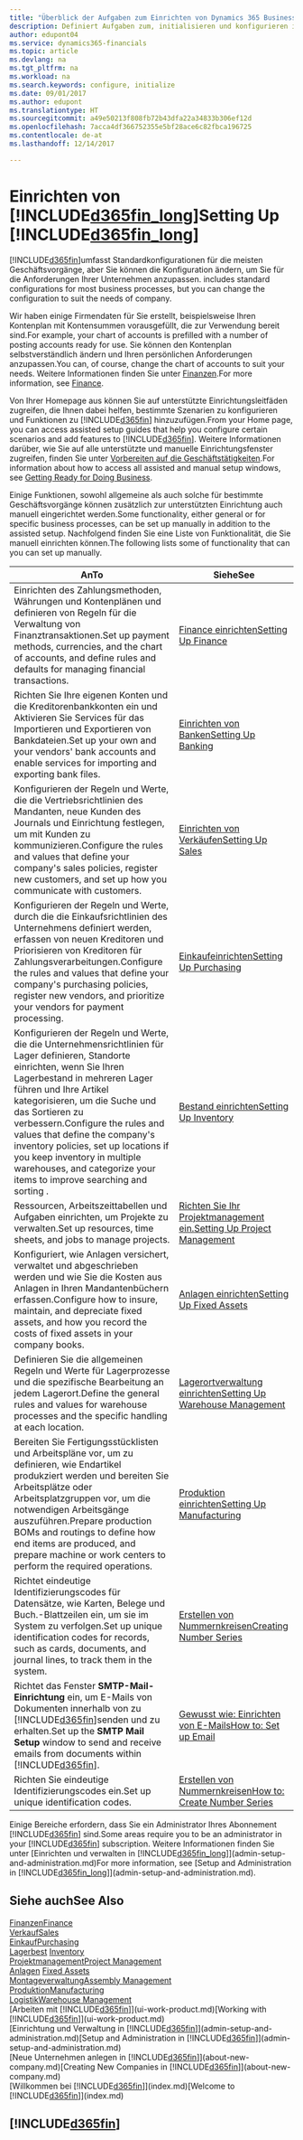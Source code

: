 ```yaml
---
title: "Überblick der Aufgaben zum Einrichten von Dynamics 365 Business edition | Microsoft Docs"
description: Definiert Aufgaben zum, initialisieren und konfigurieren in Dynamics 365 Business edition, um Ihren Anforderungen zu entsprechen.
author: edupont04
ms.service: dynamics365-financials
ms.topic: article
ms.devlang: na
ms.tgt_pltfrm: na
ms.workload: na
ms.search.keywords: configure, initialize
ms.date: 09/01/2017
ms.author: edupont
ms.translationtype: HT
ms.sourcegitcommit: a49e50213f808fb72b43dfa22a34833b306ef12d
ms.openlocfilehash: 7acca4df366752355e5bf28ace6c82fbca196725
ms.contentlocale: de-at
ms.lasthandoff: 12/14/2017

---
```

# <a name="setting-up-included365finlongincludesd365finlongmdmd"></a><span data-ttu-id="41e38-103">Einrichten von [!INCLUDE[d365fin_long](includes/d365fin_long_md.md)]</span><span class="sxs-lookup"><span data-stu-id="41e38-103">Setting Up [!INCLUDE[d365fin_long](includes/d365fin_long_md.md)]</span></span>
[!INCLUDE[d365fin](includes/d365fin_md.md)]<span data-ttu-id="41e38-104">umfasst Standardkonfigurationen für die meisten Geschäftsvorgänge, aber Sie können die Konfiguration ändern, um Sie für die Anforderungen Ihrer Unternehmen anzupassen.</span><span class="sxs-lookup"><span data-stu-id="41e38-104"> includes standard configurations for most business processes, but you can change the configuration to suit the needs of company.</span></span>

<span data-ttu-id="41e38-105">Wir haben einige Firmendaten für Sie erstellt, beispielsweise Ihren Kontenplan mit Kontensummen vorausgefüllt, die zur Verwendung bereit sind.</span><span class="sxs-lookup"><span data-stu-id="41e38-105">For example, your chart of accounts is prefilled with a number of posting accounts ready for use.</span></span> <span data-ttu-id="41e38-106">Sie können den Kontenplan selbstverständlich ändern und Ihren persönlichen Anforderungen anzupassen.</span><span class="sxs-lookup"><span data-stu-id="41e38-106">You can, of course, change the chart of accounts to suit your needs.</span></span> <span data-ttu-id="41e38-107">Weitere Informationen finden Sie unter [Finanzen](finance.md).</span><span class="sxs-lookup"><span data-stu-id="41e38-107">For more information, see [Finance](finance.md).</span></span>

<span data-ttu-id="41e38-108">Von Ihrer Homepage aus können Sie auf unterstützte Einrichtungsleitfäden zugreifen, die Ihnen dabei helfen, bestimmte Szenarien zu konfigurieren und Funktionen zu [!INCLUDE[d365fin](includes/d365fin_md.md)] hinzuzufügen.</span><span class="sxs-lookup"><span data-stu-id="41e38-108">From your Home page, you can access assisted setup guides that help you configure certain scenarios and add features to [!INCLUDE[d365fin](includes/d365fin_md.md)].</span></span> <span data-ttu-id="41e38-109">Weitere Informationen darüber, wie Sie auf alle unterstützte und manuelle Einrichtungsfenster zugreifen, finden Sie unter [Vorbereiten auf die Geschäftstätigkeiten](ui-get-ready-business.md).</span><span class="sxs-lookup"><span data-stu-id="41e38-109">For information about how to access all assisted and manual setup windows, see [Getting Ready for Doing Business](ui-get-ready-business.md).</span></span>

<span data-ttu-id="41e38-110">Einige Funktionen, sowohl allgemeine als auch solche für bestimmte Geschäftsvorgänge können zusätzlich zur unterstützten Einrichtung auch manuell eingerichtet werden.</span><span class="sxs-lookup"><span data-stu-id="41e38-110">Some functionality, either general or for specific business processes, can be set up manually in addition to the assisted setup.</span></span> <span data-ttu-id="41e38-111">Nachfolgend finden Sie eine Liste von  Funktionalität, die Sie manuell einrichten können.</span><span class="sxs-lookup"><span data-stu-id="41e38-111">The following lists some of functionality that can you can set up manually.</span></span>

| <span data-ttu-id="41e38-112">An</span><span class="sxs-lookup"><span data-stu-id="41e38-112">To</span></span> | <span data-ttu-id="41e38-113">Siehe</span><span class="sxs-lookup"><span data-stu-id="41e38-113">See</span></span> |
| --- | --- |
| <span data-ttu-id="41e38-114">Einrichten des Zahlungsmethoden, Währungen und Kontenplänen und definieren von Regeln für die Verwaltung von Finanztransaktionen.</span><span class="sxs-lookup"><span data-stu-id="41e38-114">Set up payment methods, currencies, and the chart of accounts, and define rules and defaults for managing financial transactions.</span></span> |[<span data-ttu-id="41e38-115">Finance einrichten</span><span class="sxs-lookup"><span data-stu-id="41e38-115">Setting Up Finance</span></span>](finance-setup-finance.md) |
| <span data-ttu-id="41e38-116">Richten Sie Ihre eigenen Konten und die Kreditorenbankkonten ein und Aktivieren Sie Services für das Importieren und Exportieren von Bankdateien.</span><span class="sxs-lookup"><span data-stu-id="41e38-116">Set up your own and your vendors' bank accounts and enable services for importing and exporting bank files.</span></span> |[<span data-ttu-id="41e38-117">Einrichten von Banken</span><span class="sxs-lookup"><span data-stu-id="41e38-117">Setting Up Banking</span></span>](bank-setup-banking.md) |
| <span data-ttu-id="41e38-118">Konfigurieren der Regeln und Werte, die die Vertriebsrichtlinien des Mandanten, neue Kunden des Journals und Einrichtung festlegen, um mit Kunden zu kommunizieren.</span><span class="sxs-lookup"><span data-stu-id="41e38-118">Configure the rules and values that define your company's sales policies, register new customers, and set up how you communicate with customers.</span></span> |[<span data-ttu-id="41e38-119">Einrichten von Verkäufen</span><span class="sxs-lookup"><span data-stu-id="41e38-119">Setting Up Sales</span></span>](sales-setup-sales.md) |
| <span data-ttu-id="41e38-120">Konfigurieren der Regeln und Werte, durch die die Einkaufsrichtlinien des Unternehmens definiert werden, erfassen von neuen Kreditoren und Priorisieren von Kreditoren für Zahlungsverarbeitungen.</span><span class="sxs-lookup"><span data-stu-id="41e38-120">Configure the rules and values that define your company's purchasing policies, register new vendors, and prioritize your vendors for payment processing.</span></span> |[<span data-ttu-id="41e38-121">Einkaufeinrichten</span><span class="sxs-lookup"><span data-stu-id="41e38-121">Setting Up Purchasing</span></span>](purchasing-setup-purchasing.md) |
| <span data-ttu-id="41e38-122">Konfigurieren der Regeln und Werte, die die Unternehmensrichtlinien für Lager definieren, Standorte einrichten, wenn Sie Ihren Lagerbestand in mehreren Lager führen und Ihre Artikel kategorisieren, um die Suche und das Sortieren zu verbessern.</span><span class="sxs-lookup"><span data-stu-id="41e38-122">Configure the rules and values that define the company's inventory policies, set up locations if you keep inventory in multiple warehouses, and categorize your items to improve searching and sorting .</span></span> |[<span data-ttu-id="41e38-123">Bestand einrichten</span><span class="sxs-lookup"><span data-stu-id="41e38-123">Setting Up Inventory</span></span>](inventory-setup-inventory.md) |
| <span data-ttu-id="41e38-124">Ressourcen, Arbeitszeittabellen und Aufgaben einrichten, um Projekte zu verwalten.</span><span class="sxs-lookup"><span data-stu-id="41e38-124">Set up resources, time sheets, and jobs to manage projects.</span></span> |[<span data-ttu-id="41e38-125">Richten Sie Ihr Projektmanagement ein.</span><span class="sxs-lookup"><span data-stu-id="41e38-125">Setting Up Project Management</span></span>](projects-setup-projects.md) |
| <span data-ttu-id="41e38-126">Konfiguriert, wie Anlagen versichert, verwaltet und abgeschrieben werden und wie Sie die Kosten aus Anlagen in Ihren Mandantenbüchern erfassen.</span><span class="sxs-lookup"><span data-stu-id="41e38-126">Configure how to insure, maintain, and depreciate fixed assets, and how you record the costs of fixed assets in your company books.</span></span> |[<span data-ttu-id="41e38-127">Anlagen einrichten</span><span class="sxs-lookup"><span data-stu-id="41e38-127">Setting Up Fixed Assets</span></span>](fa-setup.md) |
|<span data-ttu-id="41e38-128">Definieren Sie die allgemeinen Regeln und Werte für Lagerprozesse und die spezifische Bearbeitung an jedem Lagerort.</span><span class="sxs-lookup"><span data-stu-id="41e38-128">Define the general rules and values for warehouse processes and the specific handling at each location.</span></span>|[<span data-ttu-id="41e38-129">Lagerortverwaltung einrichten</span><span class="sxs-lookup"><span data-stu-id="41e38-129">Setting Up Warehouse Management</span></span>](warehouse-setup-warehouse.md)|
|<span data-ttu-id="41e38-130">Bereiten Sie Fertigungsstücklisten und Arbeitspläne vor, um zu definieren, wie Endartikel produkziert werden und bereiten Sie Arbeitsplätze oder Arbeitsplatzgruppen vor, um die notwendigen Arbeitsgänge auszuführen.</span><span class="sxs-lookup"><span data-stu-id="41e38-130">Prepare production BOMs and routings to define how end items are produced, and prepare machine or work centers to perform the required operations.</span></span>|[<span data-ttu-id="41e38-131">Produktion einrichten</span><span class="sxs-lookup"><span data-stu-id="41e38-131">Setting Up Manufacturing</span></span>](production-configure-production-processes.md)|
| <span data-ttu-id="41e38-132">Richtet eindeutige Identifizierungscodes für Datensätze, wie Karten, Belege und Buch.-Blattzeilen ein, um sie im System zu verfolgen.</span><span class="sxs-lookup"><span data-stu-id="41e38-132">Set up unique identification codes for records, such as cards, documents, and journal lines, to track them in the system.</span></span> |[<span data-ttu-id="41e38-133">Erstellen von Nummernkreisen</span><span class="sxs-lookup"><span data-stu-id="41e38-133">Creating Number Series</span></span>](ui-create-number-series.md) |
| <span data-ttu-id="41e38-134">Richtet das Fenster **SMTP-Mail-Einrichtung** ein, um E-Mails von Dokumenten innerhalb von zu [!INCLUDE[d365fin](includes/d365fin_md.md)]senden und zu erhalten.</span><span class="sxs-lookup"><span data-stu-id="41e38-134">Set up the **SMTP Mail Setup** window to send and receive emails from documents within [!INCLUDE[d365fin](includes/d365fin_md.md)].</span></span> |[<span data-ttu-id="41e38-135">Gewusst wie: Einrichten von E-Mails</span><span class="sxs-lookup"><span data-stu-id="41e38-135">How to: Set up Email</span></span>](madeira-how-setup-email.md) |
| <span data-ttu-id="41e38-136">Richten Sie eindeutige Identifizierungscodes ein.</span><span class="sxs-lookup"><span data-stu-id="41e38-136">Set up unique identification codes.</span></span> |[<span data-ttu-id="41e38-137">Erstellen von Nummernkreisen</span><span class="sxs-lookup"><span data-stu-id="41e38-137">How to: Create Number Series</span></span>](ui-create-number-series.md) |

<span data-ttu-id="41e38-138">Einige Bereiche erfordern, dass Sie ein Administrator Ihres Abonnement [!INCLUDE[d365fin](includes/d365fin_md.md)] sind.</span><span class="sxs-lookup"><span data-stu-id="41e38-138">Some areas require you to be an administrator in your [!INCLUDE[d365fin](includes/d365fin_md.md)] subscription.</span></span> <span data-ttu-id="41e38-139">Weitere Informationen finden Sie unter [Einrichten und verwalten in [!INCLUDE[d365fin_long](includes/d365fin_long_md.md)]](admin-setup-and-administration.md)</span><span class="sxs-lookup"><span data-stu-id="41e38-139">For more information, see [Setup and Administration in [!INCLUDE[d365fin_long](includes/d365fin_long_md.md)]](admin-setup-and-administration.md).</span></span>  

## <a name="see-also"></a><span data-ttu-id="41e38-140">Siehe auch</span><span class="sxs-lookup"><span data-stu-id="41e38-140">See Also</span></span>
[<span data-ttu-id="41e38-141">Finanzen</span><span class="sxs-lookup"><span data-stu-id="41e38-141">Finance</span></span>](finance.md)  
[<span data-ttu-id="41e38-142">Verkauf</span><span class="sxs-lookup"><span data-stu-id="41e38-142">Sales</span></span>](sales-manage-sales.md)  
[<span data-ttu-id="41e38-143">Einkauf</span><span class="sxs-lookup"><span data-stu-id="41e38-143">Purchasing</span></span>](purchasing-manage-purchasing.md)  
<span data-ttu-id="41e38-144">[Lagerbest](inventory-manage-inventory.md)  </span><span class="sxs-lookup"><span data-stu-id="41e38-144">[Inventory](inventory-manage-inventory.md)  </span></span>  
[<span data-ttu-id="41e38-145">Projektmanagement</span><span class="sxs-lookup"><span data-stu-id="41e38-145">Project Management</span></span>](projects-manage-projects.md)  
<span data-ttu-id="41e38-146">[Anlagen](fa-manage.md)  </span><span class="sxs-lookup"><span data-stu-id="41e38-146">[Fixed Assets](fa-manage.md)  </span></span>  
[<span data-ttu-id="41e38-147">Montageverwaltung</span><span class="sxs-lookup"><span data-stu-id="41e38-147">Assembly Management</span></span>](assembly-assemble-items.md)  
[<span data-ttu-id="41e38-148">Produktion</span><span class="sxs-lookup"><span data-stu-id="41e38-148">Manufacturing</span></span>](production-manage-manufacturing.md)  
[<span data-ttu-id="41e38-149">Logistik</span><span class="sxs-lookup"><span data-stu-id="41e38-149">Warehouse Management</span></span>](warehouse-manage-warehouse.md)  
<span data-ttu-id="41e38-150">[Arbeiten mit [!INCLUDE[d365fin](includes/d365fin_md.md)]](ui-work-product.md)</span><span class="sxs-lookup"><span data-stu-id="41e38-150">[Working with [!INCLUDE[d365fin](includes/d365fin_md.md)]](ui-work-product.md)</span></span>  
<span data-ttu-id="41e38-151">[Einrichtung und Verwaltung in [!INCLUDE[d365fin](includes/d365fin_md.md)]](admin-setup-and-administration.md)</span><span class="sxs-lookup"><span data-stu-id="41e38-151">[Setup and Administration in [!INCLUDE[d365fin](includes/d365fin_md.md)]](admin-setup-and-administration.md)</span></span>  
<span data-ttu-id="41e38-152">[Neue Unternehmen anlegen in [!INCLUDE[d365fin](includes/d365fin_md.md)]](about-new-company.md)</span><span class="sxs-lookup"><span data-stu-id="41e38-152">[Creating New Companies in [!INCLUDE[d365fin](includes/d365fin_md.md)]](about-new-company.md)</span></span>  
<span data-ttu-id="41e38-153">[Willkommen bei [!INCLUDE[d365fin](includes/d365fin_md.md)]](index.md)</span><span class="sxs-lookup"><span data-stu-id="41e38-153">[Welcome to [!INCLUDE[d365fin](includes/d365fin_md.md)]](index.md)</span></span>  

## [!INCLUDE[d365fin](includes/free_trial_md.md)]

